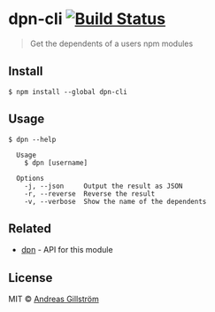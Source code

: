 # dpn-cli [![Build Status](https://travis-ci.org/gillstrom/dpn-cli.svg?branch=master)](https://travis-ci.org/gillstrom/dpn-cli)

> Get the dependents of a users npm modules


## Install

```
$ npm install --global dpn-cli
```


## Usage

```
$ dpn --help

  Usage
    $ dpn [username]

  Options
    -j, --json     Output the result as JSON
    -r, --reverse  Reverse the result
    -v, --verbose  Show the name of the dependents
```


## Related

* [dpn](https://github.com/gillstrom/dpn) - API for this module


## License

MIT © [Andreas Gillström](https://github.com/gillstrom)
